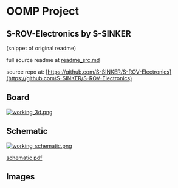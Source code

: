 # OOMP Project  
## S-ROV-Electronics  by S-SINKER  
  
(snippet of original readme)  
  
  
  full source readme at [readme_src.md](readme_src.md)  
  
source repo at: [https://github.com/S-SINKER/S-ROV-Electronics](https://github.com/S-SINKER/S-ROV-Electronics)  
## Board  
  
[![working_3d.png](working_3d_600.png)](working_3d.png)  
## Schematic  
  
[![working_schematic.png](working_schematic_600.png)](working_schematic.png)  
  
[schematic pdf](working_schematic.pdf)  
## Images  
